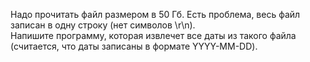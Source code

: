 Надо прочитать файл размером в 50 Гб. Есть проблема, весь файл записан в одну строку (нет символов \r\n).  
Напишите программу, которая извлечет все даты из такого файла (считается, что даты записаны в формате YYYY-MM-DD).
